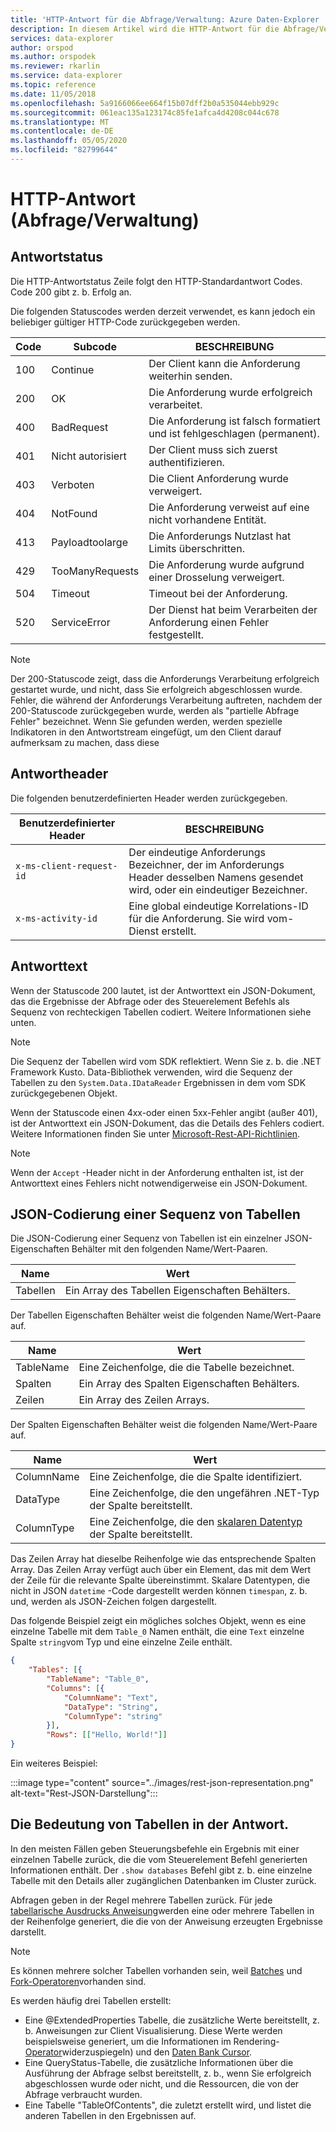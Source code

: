 ```yaml
---
title: 'HTTP-Antwort für die Abfrage/Verwaltung: Azure Daten-Explorer | Microsoft-Dokumentation'
description: In diesem Artikel wird die HTTP-Antwort für die Abfrage/Verwaltung in Azure Daten-Explorer beschrieben.
services: data-explorer
author: orspod
ms.author: orspodek
ms.reviewer: rkarlin
ms.service: data-explorer
ms.topic: reference
ms.date: 11/05/2018
ms.openlocfilehash: 5a9166066ee664f15b07dff2b0a535044ebb929c
ms.sourcegitcommit: 061eac135a123174c85fe1afca4d4208c044c678
ms.translationtype: MT
ms.contentlocale: de-DE
ms.lasthandoff: 05/05/2020
ms.locfileid: "82799644"
---
```

# <a name="querymanagement-http-response"></a>HTTP-Antwort (Abfrage/Verwaltung)

## <a name="response-status"></a>Antwortstatus

Die HTTP-Antwortstatus Zeile folgt den HTTP-Standardantwort Codes.
Code 200 gibt z. b. Erfolg an. 

Die folgenden Statuscodes werden derzeit verwendet, es kann jedoch ein beliebiger gültiger HTTP-Code zurückgegeben werden.

|Code|Subcode        |BESCHREIBUNG                                    |
|----|---------------|-----------------------------------------------|
|100 |Continue       |Der Client kann die Anforderung weiterhin senden.       |
|200 |OK             |Die Anforderung wurde erfolgreich verarbeitet.       |
|400 |BadRequest     |Die Anforderung ist falsch formatiert und ist fehlgeschlagen (permanent).|
|401 |Nicht autorisiert   |Der Client muss sich zuerst authentifizieren.            |
|403 |Verboten      |Die Client Anforderung wurde verweigert.                      |
|404 |NotFound       |Die Anforderung verweist auf eine nicht vorhandene Entität.      |
|413 |Payloadtoolarge|Die Anforderungs Nutzlast hat Limits überschritten.               |
|429 |TooManyRequests|Die Anforderung wurde aufgrund einer Drosselung verweigert. |
|504 |Timeout        |Timeout bei der Anforderung.                         |
|520 |ServiceError   |Der Dienst hat beim Verarbeiten der Anforderung einen Fehler festgestellt.|

> [!NOTE]
> Der 200-Statuscode zeigt, dass die Anforderungs Verarbeitung erfolgreich gestartet wurde, und nicht, dass Sie erfolgreich abgeschlossen wurde.
> Fehler, die während der Anforderungs Verarbeitung auftreten, nachdem der 200-Statuscode zurückgegeben wurde, werden als "partielle Abfrage Fehler" bezeichnet. Wenn Sie gefunden werden, werden spezielle Indikatoren in den Antwortstream eingefügt, um den Client darauf aufmerksam zu machen, dass diese

## <a name="response-headers"></a>Antwortheader

Die folgenden benutzerdefinierten Header werden zurückgegeben.

|Benutzerdefinierter Header           |BESCHREIBUNG                                                                                               |
|------------------------|----------------------------------------------------------------------------------------------------------|
|`x-ms-client-request-id`|Der eindeutige Anforderungs Bezeichner, der im Anforderungs Header desselben Namens gesendet wird, oder ein eindeutiger Bezeichner.     |
|`x-ms-activity-id`      |Eine global eindeutige Korrelations-ID für die Anforderung. Sie wird vom-Dienst erstellt.                    |

## <a name="response-body"></a>Antworttext

Wenn der Statuscode 200 lautet, ist der Antworttext ein JSON-Dokument, das die Ergebnisse der Abfrage oder des Steuerelement Befehls als Sequenz von rechteckigen Tabellen codiert.
Weitere Informationen siehe unten.

> [!NOTE]
> Die Sequenz der Tabellen wird vom SDK reflektiert. Wenn Sie z. b. die .NET Framework Kusto. Data-Bibliothek verwenden, wird die Sequenz der Tabellen zu den `System.Data.IDataReader` Ergebnissen in dem vom SDK zurückgegebenen Objekt.

Wenn der Statuscode einen 4xx-oder einen 5xx-Fehler angibt (außer 401), ist der Antworttext ein JSON-Dokument, das die Details des Fehlers codiert.
Weitere Informationen finden Sie unter [Microsoft-Rest-API-Richtlinien](https://github.com/microsoft/api-guidelines).

> [!NOTE]
> Wenn der `Accept` -Header nicht in der Anforderung enthalten ist, ist der Antworttext eines Fehlers nicht notwendigerweise ein JSON-Dokument.

## <a name="json-encoding-of-a-sequence-of-tables"></a>JSON-Codierung einer Sequenz von Tabellen

Die JSON-Codierung einer Sequenz von Tabellen ist ein einzelner JSON-Eigenschaften Behälter mit den folgenden Name/Wert-Paaren.

|Name  |Wert                              |
|------|-----------------------------------|
|Tabellen|Ein Array des Tabellen Eigenschaften Behälters.|

Der Tabellen Eigenschaften Behälter weist die folgenden Name/Wert-Paare auf.

|Name     |Wert                               |
|---------|------------------------------------|
|TableName|Eine Zeichenfolge, die die Tabelle bezeichnet. |
|Spalten  |Ein Array des Spalten Eigenschaften Behälters.|
|Zeilen     |Ein Array des Zeilen Arrays.          |

Der Spalten Eigenschaften Behälter weist die folgenden Name/Wert-Paare auf.

|Name      |Wert                                                          |
|----------|---------------------------------------------------------------|
|ColumnName|Eine Zeichenfolge, die die Spalte identifiziert.                           |
|DataType  |Eine Zeichenfolge, die den ungefähren .NET-Typ der Spalte bereitstellt.|
|ColumnType|Eine Zeichenfolge, die den [skalaren Datentyp](../../query/scalar-data-types/index.md) der Spalte bereitstellt.|

Das Zeilen Array hat dieselbe Reihenfolge wie das entsprechende Spalten Array.
Das Zeilen Array verfügt auch über ein Element, das mit dem Wert der Zeile für die relevante Spalte übereinstimmt.
Skalare Datentypen, die nicht in JSON `datetime` -Code dargestellt werden können `timespan`, z. b. und, werden als JSON-Zeichen folgen dargestellt.

Das folgende Beispiel zeigt ein mögliches solches Objekt, wenn es eine einzelne Tabelle mit dem `Table_0` Namen enthält, die eine `Text` einzelne Spalte `string`vom Typ und eine einzelne Zeile enthält.

```json
{
    "Tables": [{
        "TableName": "Table_0",
        "Columns": [{
            "ColumnName": "Text",
            "DataType": "String",
            "ColumnType": "string"
        }],
        "Rows": [["Hello, World!"]]
}
```

Ein weiteres Beispiel: 

:::image type="content" source="../images/rest-json-representation.png" alt-text="Rest-JSON-Darstellung":::

## <a name="the-meaning-of-tables-in-the-response"></a>Die Bedeutung von Tabellen in der Antwort.

In den meisten Fällen geben Steuerungsbefehle ein Ergebnis mit einer einzelnen Tabelle zurück, die die vom Steuerelement Befehl generierten Informationen enthält. Der `.show databases` Befehl gibt z. b. eine einzelne Tabelle mit den Details aller zugänglichen Datenbanken im Cluster zurück.

Abfragen geben in der Regel mehrere Tabellen zurück.
Für jede [tabellarische Ausdrucks Anweisung](../../query/tabularexpressionstatements.md)werden eine oder mehrere Tabellen in der Reihenfolge generiert, die die von der Anweisung erzeugten Ergebnisse darstellt.

> [!NOTE]
> Es können mehrere solcher Tabellen vorhanden sein, weil [Batches](../../query/batches.md) und [Fork-Operatoren](../../query/forkoperator.md)vorhanden sind.

Es werden häufig drei Tabellen erstellt:

* Eine @ExtendedProperties Tabelle, die zusätzliche Werte bereitstellt, z. b. Anweisungen zur Client Visualisierung. Diese Werte werden beispielsweise generiert, um die Informationen im Rendering- [Operator](../../query/renderoperator.md)widerzuspiegeln) und den [Daten Bank Cursor](../../management/databasecursor.md).
* Eine QueryStatus-Tabelle, die zusätzliche Informationen über die Ausführung der Abfrage selbst bereitstellt, z. b., wenn Sie erfolgreich abgeschlossen wurde oder nicht, und die Ressourcen, die von der Abfrage verbraucht wurden.
* Eine Tabelle "TableOfContents", die zuletzt erstellt wird, und listet die anderen Tabellen in den Ergebnissen auf.
